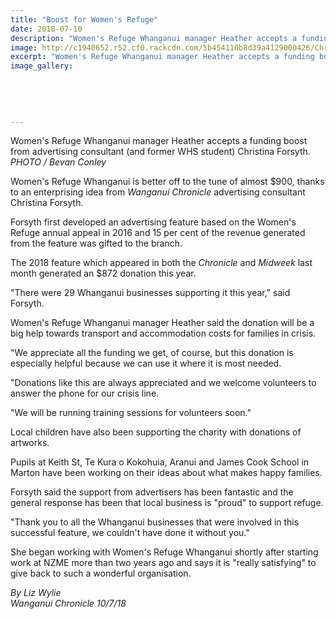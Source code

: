 ```yaml
---
title: "Boost for Women's Refuge"
date: 2018-07-10
description: "Women's Refuge Whanganui manager Heather accepts a funding boost from advertising consultant Christina Forsyth."
image: http://c1940652.r52.cf0.rackcdn.com/5b454110b8d39a4129000426/Christina-Forsyth-ex-chron-10-July.jpg
excerpt: "Women's Refuge Whanganui manager Heather accepts a funding boost from advertising consultant Christina Forsyth."
image_gallery:
    
    
    
    
    
---
```


<p><span>Women's Refuge Whanganui manager Heather accepts a funding boost from advertising consultant (and former WHS student) Christina Forsyth. <br /><em>PHOTO / Bevan Conley</em></span></p>
<p class="element element-paragraph">Women's Refuge Whanganui is better off to the tune of almost $900, thanks to an enterprising idea from&nbsp;<em>Wanganui Chronicle</em>&nbsp;advertising consultant Christina Forsyth.</p>
<p class="element element-paragraph">Forsyth first developed an advertising feature based on the Women's Refuge annual appeal in 2016 and 15 per cent of the revenue generated from the feature was gifted to the branch.</p>
<p class="element element-paragraph">The 2018 feature which appeared in both the&nbsp;<em>Chronicle</em>&nbsp;and&nbsp;<em>Midweek</em>&nbsp;last month generated an $872 donation this year.</p>
<p class="element element-paragraph">"There were 29 Whanganui businesses supporting it this year," said Forsyth.</p>
<p class="element element-paragraph">Women's Refuge Whanganui manager Heather said the donation will be a big help towards transport and accommodation costs for families in crisis.</p>
<p class="element element-paragraph">"We appreciate all the funding we get, of course, but this donation is especially helpful because we can use it where it is most needed.</p>
<p class="element element-paragraph">"Donations like this are always appreciated and we welcome volunteers to answer the phone for our crisis line.</p>
<p class="element element-paragraph">"We will be running training sessions for volunteers soon."</p>
<p class="element element-paragraph">Local children have also been supporting the charity with donations of artworks.</p>
<p class="element element-paragraph">Pupils at Keith St, Te Kura o Kokohuia, Aranui and James Cook School in Marton have been working on their ideas about what makes happy families.</p>
<p class="element element-paragraph">Forsyth said the support from advertisers has been fantastic and the general response has been that local business is "proud" to support refuge.</p>
<p class="element element-paragraph">"Thank you to all the Whanganui businesses that were involved in this successful feature, we couldn't have done it without you."</p>
<p class="element element-paragraph">She began working with Women's Refuge Whanganui shortly after starting work at NZME more than two years ago and says it is "really satisfying" to give back to such a wonderful organisation.</p>
<p><span><em>By Liz Wylie<br />Wanganui Chronicle 10/7/18</em></span></p>

